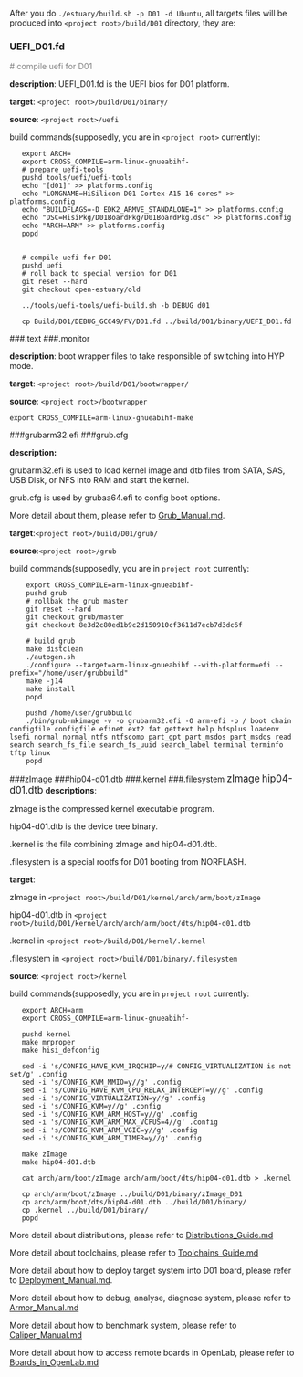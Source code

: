 
After you do `./estuary/build.sh -p D01 -d Ubuntu`, all targets files will be produced into `<project root>/build/D01` directory, they are:

### UEFI_D01.fd

<font color=gray ># compile uefi for D01</font>

**description**: UEFI_D01.fd is the UEFI bios for D01 platform.

**target**: `<project root>/build/D01/binary/`

**source**: `<project root>/uefi`

build commands(supposedly, you are in `<project root>` currently):

 ```
    export ARCH=
    export CROSS_COMPILE=arm-linux-gnueabihf-
    # prepare uefi-tools
    pushd tools/uefi/uefi-tools
    echo "[d01]" >> platforms.config 
    echo "LONGNAME=HiSilicon D01 Cortex-A15 16-cores" >> platforms.config
    echo "BUILDFLAGS=-D EDK2_ARMVE_STANDALONE=1" >> platforms.config
    echo "DSC=HisiPkg/D01BoardPkg/D01BoardPkg.dsc" >> platforms.config
    echo "ARCH=ARM" >> platforms.config
    popd
   
    
    # compile uefi for D01
    pushd uefi
    # roll back to special version for D01
    git reset --hard
    git checkout open-estuary/old
    
    ../tools/uefi-tools/uefi-build.sh -b DEBUG d01
    
    cp Build/D01/DEBUG_GCC49/FV/D01.fd ../build/D01/binary/UEFI_D01.fd
  ```
  
  
###.text
###.monitor

**description**: boot wrapper files to take responsible of switching into HYP mode.

**target**: `<project root>/build/D01/bootwrapper/`

**source**: `<project root>/bootwrapper`

 `export CROSS_COMPILE=arm-linux-gnueabihf-make`   
   


###grubarm32.efi
###grub.cfg

**description:**

grubarm32.efi is used to load kernel image and dtb files from SATA, SAS, USB Disk, or NFS into RAM and start the kernel.
    
grub.cfg is used by grubaa64.efi to config boot options.
    
More detail about them, please refer to [Grub_Manual.md](https://github.com/open-estuary/estuary/blob/master/doc/Grub_Manual.md.4All).
    
**target**:`<project root>/build/D01/grub/`

**source**:`<project root>/grub`

build commands(supposedly, you are in `project root` currently:

```
    export CROSS_COMPILE=arm-linux-gnueabihf-
    pushd grub
    # rollbak the grub master
    git reset --hard
    git checkout grub/master
    git checkout 8e3d2c80ed1b9c2d150910cf3611d7ecb7d3dc6f

    # build grub
    make distclean
    ./autogen.sh
    ./configure --target=arm-linux-gnueabihf --with-platform=efi --prefix="/home/user/grubbuild"
    make -j14 
    make install
    popd

    pushd /home/user/grubbuild
    ./bin/grub-mkimage -v -o grubarm32.efi -O arm-efi -p / boot chain configfile configfile efinet ext2 fat gettext help hfsplus loadenv lsefi normal normal ntfs ntfscomp part_gpt part_msdos part_msdos read search search_fs_file search_fs_uuid search_label terminal terminfo tftp linux
    popd
```
 
    
###zImage
###hip04-d01.dtb
###.kernel
###.filesystem
<big>zImage</big>
<big>hip04-d01.dtb</big>
**descriptions**:

  zImage is the compressed kernel executable program.
    
  hip04-d01.dtb is the device tree binary.
   
  .kernel is the file combining zImage and hip04-d01.dtb.
   
  .filesystem is a special rootfs for D01 booting from NORFLASH.
   
**target**:

 zImage in `<project root>/build/D01/kernel/arch/arm/boot/zImage`

 hip04-d01.dtb in `<project root>/build/D01/kernel/arch/arch/arm/boot/dts/hip04-d01.dtb`
        
 .kernel in `<project root>/build/D01/kernel/.kernel`
        
 .filesystem in `<project root>/build/D01/binary/.filesystem`
        
**source**: `<project root>/kernel`

build commands(supposedly, you are in `project root` currently:
 ```
    export ARCH=arm
    export CROSS_COMPILE=arm-linux-gnueabihf-

    pushd kernel
    make mrproper
    make hisi_defconfig
    
    sed -i 's/CONFIG_HAVE_KVM_IRQCHIP=y/# CONFIG_VIRTUALIZATION is not set/g' .config
    sed -i 's/CONFIG_KVM_MMIO=y//g' .config
    sed -i 's/CONFIG_HAVE_KVM_CPU_RELAX_INTERCEPT=y//g' .config
    sed -i 's/CONFIG_VIRTUALIZATION=y//g' .config
    sed -i 's/CONFIG_KVM=y//g' .config
    sed -i 's/CONFIG_KVM_ARM_HOST=y//g' .config
    sed -i 's/CONFIG_KVM_ARM_MAX_VCPUS=4//g' .config
    sed -i 's/CONFIG_KVM_ARM_VGIC=y//g' .config
    sed -i 's/CONFIG_KVM_ARM_TIMER=y//g' .config
    
    make zImage
    make hip04-d01.dtb

    cat arch/arm/boot/zImage arch/arm/boot/dts/hip04-d01.dtb > .kernel

    cp arch/arm/boot/zImage ../build/D01/binary/zImage_D01
    cp arch/arm/boot/dts/hip04-d01.dtb ../build/D01/binary/
    cp .kernel ../build/D01/binary/
    popd
 ```
  
  
More detail about distributions, please refer to [Distributions_Guide.md](//github.com/open-estuary/estuary/blob/master/doc/Distributions_Guide.md.4All)

More detail about toolchains, please refer to [Toolchains_Guide.md](https://github.com/open-estuary/estuary/blob/master/doc/Toolchains_Guide.md.4All)

More detail about how to deploy target system into D01 board, please refer to [Deployment_Manual.md](https://github.com/open-estuary/estuary/blob/master/doc/Deploy_Manual.md.4D01).

More detail about how to debug, analyse, diagnose system, please refer to [Armor_Manual.md](https://github.com/open-estuary/estuary/blob/master/doc/Armor_Manual.md.4All)

More detail about how to benchmark system, please refer to [Caliper_Manual.md](https://github.com/open-estuary/estuary/blob/master/doc/Caliper_Manual.md.4All)

More detail about how to access remote boards in OpenLab, please refer to [Boards_in_OpenLab.md](http://open-estuary.org/accessing-boards-in-open-lab/)
